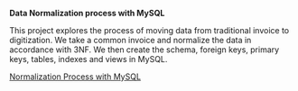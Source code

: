 **Data Normalization process with MySQL**

This project explores the process of moving data from traditional invoice to digitization.
We take a common invoice and normalize the data in accordance with 3NF.
We then create the schema, foreign keys, primary keys, tables, indexes and views in MySQL.

[Normalization Process with MySQL](https://github.com/DaeData/Normalization/blob/master/ApplyNormProcMySQL.pdf)

